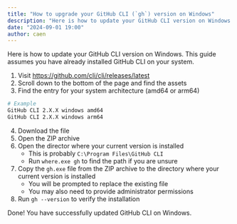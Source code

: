 ```yaml
---
title: "How to upgrade your GitHub CLI (`gh`) version on Windows"
description: "Here is how to update your GitHub CLI version on Windows."
date: "2024-09-01 19:00"
author: caen
---
```


Here is how to update your GitHub CLI version on Windows. This guide assumes you have already installed GitHub CLI on your system.

1. Visit https://github.com/cli/cli/releases/latest
2. Scroll down to the bottom of the page and find the assets
3. Find the entry for your system architecture (amd64 or arm64)

```bash
# Example
GitHub CLI 2.X.X windows amd64
GitHub CLI 2.X.X windows arm64
```

4. Download the file
5. Open the ZIP archive
6. Open the director where your current version is installed
   - This is probably `C:\Program Files\GitHub CLI`
   - Run `where.exe gh` to find the path if you are unsure
7. Copy the `gh.exe` file from the ZIP archive to the directory where your current version is installed
   - You will be prompted to replace the existing file
   - You may also need to provide administrator permissions
8. Run `gh --version` to verify the installation

Done! You have successfully updated GitHub CLI on Windows.
